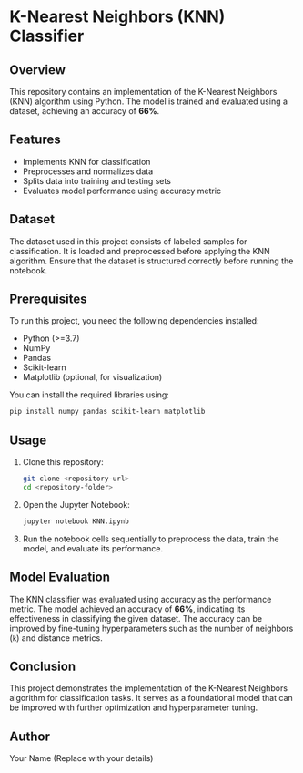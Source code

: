 # K-Nearest Neighbors (KNN) Classifier

## Overview
This repository contains an implementation of the K-Nearest Neighbors (KNN) algorithm using Python. The model is trained and evaluated using a dataset, achieving an accuracy of **66%**.

## Features
- Implements KNN for classification
- Preprocesses and normalizes data
- Splits data into training and testing sets
- Evaluates model performance using accuracy metric

## Dataset
The dataset used in this project consists of labeled samples for classification. It is loaded and preprocessed before applying the KNN algorithm. Ensure that the dataset is structured correctly before running the notebook.

## Prerequisites
To run this project, you need the following dependencies installed:
- Python (>=3.7)
- NumPy
- Pandas
- Scikit-learn
- Matplotlib (optional, for visualization)

You can install the required libraries using:
```sh
pip install numpy pandas scikit-learn matplotlib
```

## Usage
1. Clone this repository:
   ```sh
   git clone <repository-url>
   cd <repository-folder>
   ```
2. Open the Jupyter Notebook:
   ```sh
   jupyter notebook KNN.ipynb
   ```
3. Run the notebook cells sequentially to preprocess the data, train the model, and evaluate its performance.

## Model Evaluation
The KNN classifier was evaluated using accuracy as the performance metric. The model achieved an accuracy of **66%**, indicating its effectiveness in classifying the given dataset. The accuracy can be improved by fine-tuning hyperparameters such as the number of neighbors (`k`) and distance metrics.

## Conclusion
This project demonstrates the implementation of the K-Nearest Neighbors algorithm for classification tasks. It serves as a foundational model that can be improved with further optimization and hyperparameter tuning.

## Author
Your Name (Replace with your details)

